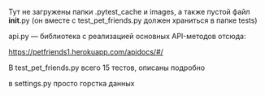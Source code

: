 Тут не загружены папки .pytest_cache и images, а также пустой файл __init__.py (он вместе с test_pet_friends.py должен храниться в папке tests)

api.py — библиотека с реализацией основных API-методов отсюда:

https://petfriends1.herokuapp.com/apidocs/#/

В test_pet_friends.py всего 15 тестов, описаны подробно

в settings.py просто горстка данных
